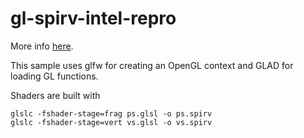 # gl-spirv-intel-repro
More info [here](https://community.intel.com/t5/Graphics/OpenGL-SPIR-V-compiler-failed-to-link-shaders/m-p/1501085).

This sample uses glfw for creating an OpenGL context and GLAD for loading GL functions.

Shaders are built with
```
glslc -fshader-stage=frag ps.glsl -o ps.spirv
glslc -fshader-stage=vert vs.glsl -o vs.spirv
```
